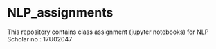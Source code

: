 # NLP_assignments
This repository contains class assignment (jupyter notebooks) for NLP
Scholar no : 17U02047
